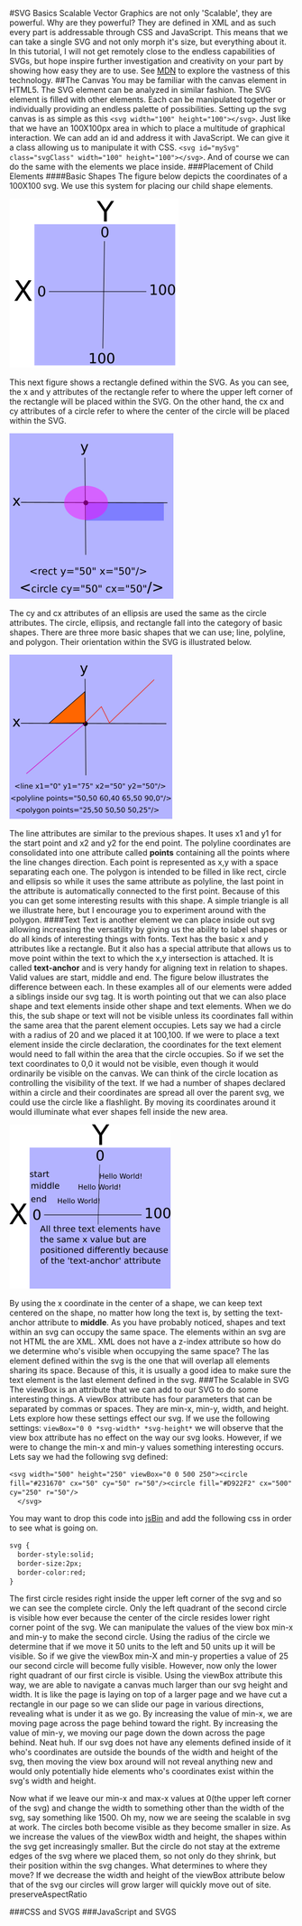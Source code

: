 #SVG Basics
Scalable Vector Graphics are not only 'Scalable', they are powerful. Why are they powerful? They are defined in XML and as such every part is addressable through CSS and JavaScript. This means that we can take a single SVG and not only morph it's size, but everything about it. In this tutorial, I will not get remotely close to the endless capabilities of SVGs, but hope inspire further investigation and creativity on your part by showing how easy they are to use. See [MDN](https://developer.mozilla.org/en-US/docs/Web/SVG/Element) to explore the vastness of this technology.
##The Canvas
You may be familiar with the canvas element in HTML5. The SVG element can be analyzed in similar fashion. The SVG element is filled with other elements. Each can be manipulated together or individually providing an endless palette of possibilities.
Setting up the svg canvas is as simple as this ```<svg width="100" height="100"></svg>```. Just like that we have an 100X100px area in which to place a multitude of graphical interaction. We can add an id and address it with JavaScript. We can give it a class allowing us to manipulate it with CSS. ```<svg id="mySvg" class="svgClass" width="100" height="100"></svg>```. And of course we can do the same with the elements we place inside.
###Placement of Child Elements
####Basic Shapes
The figure below depicts the coordinates of a 100X100 svg. We use this system for placing our child shape elements.

![image of svg coordinates](svgArea.svg.png)

This next figure shows a rectangle defined within the SVG. As you can see, the x and y attributes of the rectangle refer to where the upper left corner of the rectangle will be placed within the SVG. On the other hand, the cx and cy attributes of a circle refer to where the center of the circle will be placed within the SVG.

![image of inner element coordinates alignment](svgXY.svg.png)

The cy and cx attributes of an ellipsis are used the same as the circle attributes. The circle, ellipsis, and rectangle fall into the category of basic shapes. There are three more basic shapes that we can use; line, polyline, and polygon. Their orientation within the SVG is illustrated below.

![image of line, polyline, and polygon alignment](svgLines.svg.png)

The line attributes are similar to the previous shapes. It uses x1 and y1 for the start point and x2 and y2 for the end point. The polyline coordinates are consolidated into one attribute called **points** containing all the points where the line changes direction. Each point is represented as x,y with a space separating each one. The polygon is intended to be filled in like rect, circle and ellipsis so while it uses the same attribute as polyline, the last point in the attribute is automatically connected to the first point. Because of this you can get some interesting results with this shape. A simple triangle is all we illustrate here, but I encourage you to experiment around with the polygon.
####Text
Text is another element we can place inside out svg allowing increasing the versatility by giving us the ability to label shapes or do all kinds of interesting things with fonts. Text has the basic x and y attributes like a rectangle. But it also has a special attribute that allows us to move point within the text to which the x,y intersection is attached. It is called **text-anchor** and is very handy for aligning text in relation to shapes. Valid values are start, middle and end. The figure below illustrates the difference between each.
In these examples all of our elements were added a siblings inside our svg tag. It is worth pointing out that we can also place shape and text elements inside other shape and text elements. When we do this, the sub shape or text will not be visible unless its coordinates fall within the same area that the parent element occupies. Lets say we had a circle with a radius of 20 and we placed it at 100,100. If we were to place a text element inside the circle declaration, the coordinates for the text element would need to fall within the area that the circle occupies. So if we set the text coordinates to 0,0 it would not be visible, even though it would ordinarily be visible on the canvas. We can think of the circle location as controlling the visibility of the text. If we had a number of shapes declared within a circle and their coordinates are spread all over the parent svg, we could use the circle like a flashlight. By moving its coordinates around it would illuminate what ever shapes fell inside the new area.

![image of svg text placement](svgText.svg.png)

By using the x coordinate in the center of a shape, we can keep text centered on the shape, no matter how long the text is, by setting the text-anchor attribute to **middle**. As you have probably noticed, shapes and text within an svg can occupy the same space. The elements within an svg are not HTML the are XML. XML does not have a z-index attribute so how do we determine who's visible when occupying the same space? The las element defined within the svg is the one that will overlap all elements sharing its space. Because of this, it is usually a good idea to make sure the text element is the last element defined in the svg.
###The Scalable in SVG
The viewBox is an attribute that we can add to our SVG to do some interesting things. A viewBox attribute has four parameters that can be separated by commas or spaces. They are min-x, min-y, width, and height. Lets explore how these settings effect our svg. If we use the following settings: ```viewBox="0 0 *svg-width* *svg-height*``` we will observe that the view box attribute has no effect on the way our svg looks. However, if we were to change the min-x and min-y values something interesting occurs. Lets say we had the following svg defined:

```
<svg width="500" height="250" viewBox="0 0 500 250"><circle fill="#231670" cx="50" cy="50" r="50"/><circle fill="#D922F2" cx="500" cy="250" r="50"/>
  </svg>
```
You may want to drop this code into [jsBin](https://jsbin.com/yoyip/4/edit?html,output) and add the following css in order to see what is going on.
 
 ```
 svg {
   border-style:solid;
   border-size:2px;
   border-color:red;
 }
 ```
 
 The first circle resides right inside the upper left corner of the svg and so we can see the complete circle. Only the left quadrant of the second circle is visible how ever because the center of the circle resides lower right corner point of the svg. We can manipulate the values of the view box min-x and min-y to make the second circle. Using the radius of the circle we determine that if we move it 50 units to the left and 50 units up it will be visible. So if we give the viewBox min-X and min-y properties a value of 25 our second circle will become fully visible. However, now only the lower right quadrant of our first circle is visible. Using the viewBox attribute this way, we are able to navigate a canvas much larger than our svg height and width. It is like the page is laying on top of a larger page and we have cut a rectangle in our page so we can slide our page in various directions, revealing what is under it as we go. By increasing the value of min-x, we are moving page across the page behind toward the right. By increasing the value of min-y, we moving our page down the down across the page behind. Neat huh. If our svg does not have any elements defined inside of it who's coordinates are outside the bounds of the width and height of the svg, then moving the view box around will not reveal anything new and would only potentially hide elements who's coordinates exist within the svg's width and height.
 
 Now what if we leave our min-x and max-x values at 0(the upper left corner of the svg) and change the width to something other than the width of the svg, say something like 1500. Oh my, now we are seeing the scalable in svg at work. The circles both become visible as they become smaller in size. As we increase the values of the viewBox width and height, the shapes within the svg get increasingly smaller. But the circle do not stay at the extreme edges of the svg where we placed them, so not only do they shrink, but their position within the svg changes. What determines to where they move? If we decrease the width and height of the viewBox attribute below that of the svg our circles will grow larger will quickly move out of site.
  preserveAspectRatio

###CSS and SVGS
###JavaScript and SVGS
